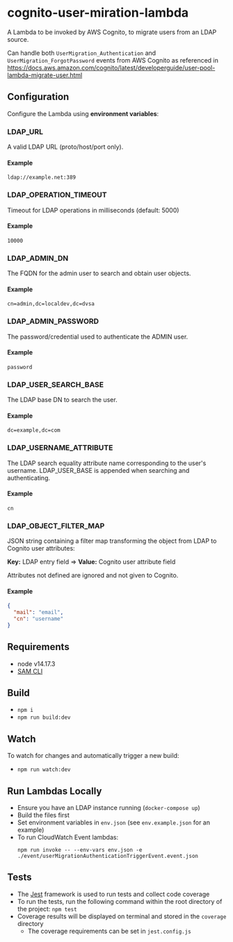 # cognito-user-miration-lambda

A Lambda to be invoked by AWS Cognito, to migrate users from an LDAP source.

Can handle both `UserMigration_Authentication` and `UserMigration_ForgotPassword` events from AWS Cognito as referenced in https://docs.aws.amazon.com/cognito/latest/developerguide/user-pool-lambda-migrate-user.html

## Configuration

Configure the Lambda using **environment variables**:

### LDAP_URL

A valid LDAP URL (proto/host/port only).

#### Example
```text
ldap://example.net:389
```

### LDAP_OPERATION_TIMEOUT

Timeout for LDAP operations in milliseconds (default: 5000)

#### Example
```text
10000
```

### LDAP_ADMIN_DN

The FQDN for the admin user to search and obtain user objects.

#### Example
```text
cn=admin,dc=localdev,dc=dvsa
```

### LDAP_ADMIN_PASSWORD

The password/credential used to authenticate the ADMIN user.

#### Example
```text
password
```

### LDAP_USER_SEARCH_BASE

The LDAP base DN to search the user.

#### Example
```text
dc=example,dc=com
```

### LDAP_USERNAME_ATTRIBUTE

The LDAP search equality attribute name corresponding to the user's username. LDAP_USER_BASE is appended when searching and authenticating.

#### Example
```text
cn
```

### LDAP_OBJECT_FILTER_MAP

JSON string containing a filter map transforming the object from LDAP to Cognito user attributes:

**Key:** LDAP entry field  =>  **Value:** Cognito user attribute field

Attributes not defined are ignored and not given to Cognito.

#### Example
```json
{
  "mail": "email",
  "cn": "username"
}
```

## Requirements

- node v14.17.3
- [SAM CLI](https://docs.aws.amazon.com/serverless-application-model/latest/developerguide/serverless-sam-cli-install.html)


## Build

- `npm i`
- `npm run build:dev`

## Watch

To watch for changes and automatically trigger a new build:
- `npm run watch:dev`


## Run Lambdas Locally

- Ensure you have an LDAP instance running (`docker-compose up`)
- Build the files first
- Set environment variables in `env.json` (see `env.example.json` for an example)
- To run CloudWatch Event lambdas:
  ```
  npm run invoke -- --env-vars env.json -e ./event/userMigrationAuthenticationTriggerEvent.event.json
  ```

## Tests

- The [Jest](https://jestjs.io/) framework is used to run tests and collect code coverage
- To run the tests, run the following command within the root directory of the project: `npm test`
- Coverage results will be displayed on terminal and stored in the `coverage` directory
    - The coverage requirements can be set in `jest.config.js`
